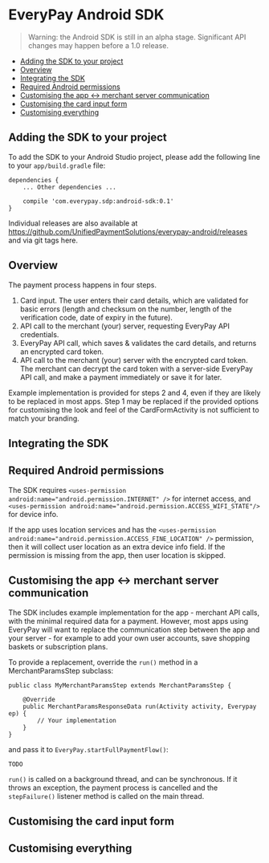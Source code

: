 # EveryPay Android SDK

> Warning: the Android SDK is still in an alpha stage. Significant API changes may happen before a 1.0 release.

* [Adding the SDK to your project](https://github.com/UnifiedPaymentSolutions/everypay-android/blob/master/README.md#adding-the-sdk-to-your-project)
* [Overview](https://github.com/UnifiedPaymentSolutions/everypay-android/blob/master/README.md#overview)
* [Integrating the SDK](https://github.com/UnifiedPaymentSolutions/everypay-android/blob/master/README.md#integrating-the-sdk)
* [Required Android permissions](https://github.com/UnifiedPaymentSolutions/everypay-android/blob/master/README.md#required-android-permissions)
* [Customising the app <-> merchant server communication](https://github.com/UnifiedPaymentSolutions/everypay-android/blob/master/README.md#customising-the-app---merchant-server-communication)
* [Customising the card input form](https://github.com/UnifiedPaymentSolutions/everypay-android/blob/master/README.md#customising-the-card-input-form)
* [Customising everything](https://github.com/UnifiedPaymentSolutions/everypay-android/blob/master/README.md#customising-everything)

## Adding the SDK to your project

To add the SDK to your Android Studio project, please add the following line to your `app/build.gradle` file:

```
dependencies {
    ... Other dependencies ...
    
    compile 'com.everypay.sdp:android-sdk:0.1'
}
```

Individual releases are also available at https://github.com/UnifiedPaymentSolutions/everypay-android/releases and via git tags here.



## Overview

The payment process happens in four steps.

1. Card input. The user enters their card details, which are validated for basic errors (length and checksum on the number, length of the verification code, date of expiry in the future).
2. API call to the merchant (your) server, requesting EveryPay API credentials.
3. EveryPay API call, which saves & validates the card details, and returns an encrypted card token.
4. API call to the merchant (your) server with the encrypted card token. The merchant can decrypt the card token with a server-side EveryPay API call, and make a payment immediately or save it for later.

Example implementation is provided for steps 2 and 4, even if they are likely to be replaced in most apps. Step 1 may be replaced if the provided options for customising the look and feel of the CardFormActivity is not sufficient to match your branding.

## Integrating the SDK



## Required Android permissions

The SDK requires `<uses-permission android:name="android.permission.INTERNET" />` for internet access, and `<uses-permission android:name="android.permission.ACCESS_WIFI_STATE"/>` for device info.

If the app uses location services and has the `<uses-permission android:name="android.permission.ACCESS_FINE_LOCATION" />` permission, then it will collect user location as an extra device info field. If the permission is missing from the app, then user location is skipped.



## Customising the app <-> merchant server communication

The SDK includes example implementation for the app - merchant API calls, with the minimal required data for a payment. However, most apps using EveryPay will want to replace the communication step between the app and your server - for example to add your own user accounts, save shopping baskets or subscription plans.

To provide a replacement, override the `run()` method in a MerchantParamsStep subclass:

```
public class MyMerchantParamsStep extends MerchantParamsStep {

    @Override
    public MerchantParamsResponseData run(Activity activity, Everypay ep) {
        // Your implementation
    }
}
```

and pass it to `EveryPay.startFullPaymentFlow()`:

```
TODO
```

`run()` is called on a background thread, and can be synchronous. If it throws an exception, the payment process is cancelled and the `stepFailure()` listener method is called on the main thread.


## Customising the card input form


## Customising everything
